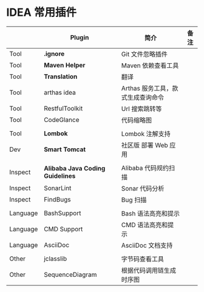 # IDEA 常用插件

|          | Plugin                             | 简介                              | 备注 |
| -------- | ---------------------------------- | --------------------------------- | ---- |
| Tool     | **.ignore**                        | Git 文件忽略插件                  |      |
| Tool     | **Maven Helper**                   | Maven 依赖查看工具                |      |
| Tool     | **Translation**                    | 翻译                              |      |
| Tool     | arthas idea                        | Arthas 服务工具，款式生成查询命令 |      |
| Tool     | RestfulToolkit                     | Url 搜索跳转等                    |      |
| Tool     | CodeGlance                         | 代码缩略图                        |      |
|          |                                    |                                   |      |
| Tool     | **Lombok**                         | Lombok 注解支持                   |      |
| Dev      | **Smart Tomcat**                   | 社区版 部署 Web 应用              |      |
|          |                                    |                                   |      |
| Inspect  | **Alibaba Java Coding Guidelines** | Alibaba 代码规约扫描              |      |
| Inspect  | SonarLint                          | Sonar 代码分析                    |      |
| Inspect  | FindBugs                           | Bug 扫描                          |      |
|          |                                    |                                   |      |
| Language | BashSupport                        | Bash 语法高亮和提示               |      |
| Language | CMD Support                        | CMD 语法高亮和提示                |      |
| Language | AsciiDoc                           | AsciiDoc 文档支持                 |      |
|          |                                    |                                   |      |
| Other    | jclasslib                          | 字节码查看工具                    |      |
| Other    | SequenceDiagram                    | 根据代码调用链生成时序图          |      |

